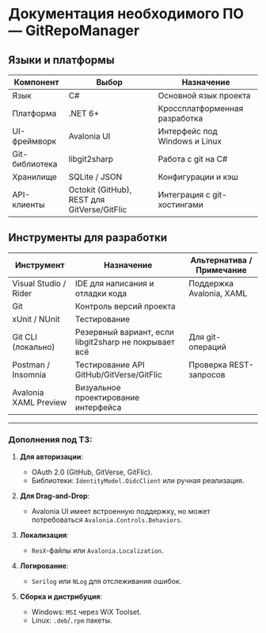# Документация необходимого ПО — GitRepoManager

## Языки и платформы

| Компонент         | Выбор                                  | Назначение                          |
|------------------|----------------------------------------|-------------------------------------|
| Язык             | C#                                     | Основной язык проекта               |
| Платформа        | .NET 6+                                | Кроссплатформенная разработка       |
| UI-фреймворк     | Avalonia UI                            | Интерфейс под Windows и Linux       |
| Git-библиотека   | libgit2sharp                           | Работа с git на C#                  |
| Хранилище        | SQLite / JSON                          | Конфигурации и кэш                  |
| API-клиенты      | Octokit (GitHub), REST для GitVerse/GitFlic | Интеграция с git-хостингами       |

## Инструменты для разработки

| Инструмент             | Назначение                          | Альтернатива / Примечание          |
|------------------------|-------------------------------------|------------------------------------|
| Visual Studio / Rider  | IDE для написания и отладки кода    | Поддержка Avalonia, XAML           |
| Git                    | Контроль версий проекта             |                                     |
| xUnit / NUnit          | Тестирование                        |                                     |
| Git CLI (локально)     | Резервный вариант, если libgit2sharp не покрывает всё | Для git-операций                   |
| Postman / Insomnia     | Тестирование API GitHub/GitVerse/GitFlic | Проверка REST-запросов          |
| Avalonia XAML Preview  | Визуальное проектирование интерфейса |                                    |

---

### Дополнения под ТЗ:
1. **Для авторизации**:
   - OAuth 2.0 (GitHub, GitVerse, GitFlic).
   - Библиотеки: `IdentityModel.OidcClient` или ручная реализация.

2. **Для Drag-and-Drop**:
   - Avalonia UI имеет встроенную поддержку, но может потребоваться `Avalonia.Controls.Behaviors`.

3. **Локализация**:
   - `ResX`-файлы или `Avalonia.Localization`.

4. **Логирование**:
   - `Serilog` или `NLog` для отслеживания ошибок.

5. **Сборка и дистрибуция**:
   - Windows: `MSI` через WiX Toolset.
   - Linux: `.deb`/`.rpm` пакеты.
